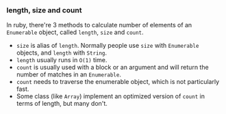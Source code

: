 ### length, size and count

In ruby, there're 3 methods to calculate number of elements of an `Enumerable` object, called `length`, `size` and `count`.
* `size` is alias of `length`. Normally people use `size` with `Enumerable` objects, and `length` with `String`.
* `length` usually runs in `O(1)` time.
* `count` is usually used with a block or an argument and will return the number of matches in an `Enumerable`.
* `count` needs to traverse the enumerable object, which is not particularly fast.
* Some class (like `Array`) implement an optimized version of `count` in terms of length, but many don't.
